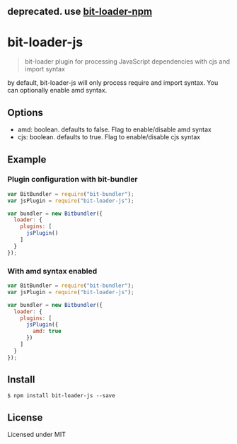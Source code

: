 ## deprecated. use [bit-loader-npm](https://github.com/MiguelCastillo/bit-loader-npm)

# bit-loader-js
> bit-loader plugin for processing JavaScript dependencies with cjs and import syntax

by default, bit-loader-js will only process require and import syntax. You can optionally enable amd syntax.

## Options

- amd: boolean. defaults to false. Flag to enable/disable amd syntax
- cjs: boolean. defaults to true. Flag to enable/disable cjs syntax


## Example

### Plugin configuration with bit-bundler

``` javascript
var BitBundler = require("bit-bundler");
var jsPlugin = require("bit-loader-js");

var bundler = new Bitbundler({
  loader: {
    plugins: [
      jsPlugin()
    ]
  }
});
```

### With amd syntax enabled

``` javascript
var BitBundler = require("bit-bundler");
var jsPlugin = require("bit-loader-js");

var bundler = new Bitbundler({
  loader: {
    plugins: [
      jsPlugin({
        amd: true
      })
    ]
  }
});
```


## Install

```
$ npm install bit-loader-js --save
```

## License

Licensed under MIT
